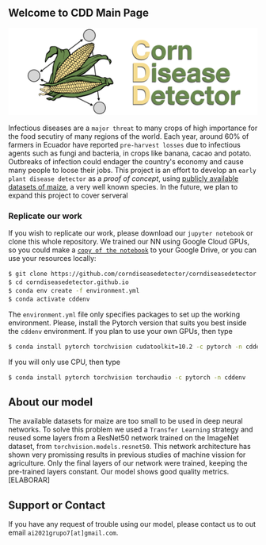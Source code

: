 ## Welcome to CDD Main Page

![CDD](./img/img.001.png)

Infectious diseases are a `major threat` to many crops of high importance for the food secutiry of many regions of the world. Each year, around 60% of farmers in Ecuador have reported `pre-harvest losses` due to infectious agents such as fungi and bacteria, in crops like banana, cacao and potato. Outbreaks of infection could endager the country's economy and cause many people to loose their jobs. This project is an effort to develop an `early plant disease detector` as a *proof of concept*, using [publicly available datasets of maize](https://data.mendeley.com/datasets/tywbtsjrjv/1), a very well known species. In the future, we plan to expand this project to cover serveral 


### Replicate our work

If you wish to replicate our work, please download our `jupyter notebook` or clone this whole repository. We trained our NN using Google Cloud GPUs, so you could make a [`copy of the notebook`](https://drive.google.com/file/d/1IJNLBUoJIQpNhsha8eOib3POjOzjsd1M/view?usp=sharing) to your Google Drive, or you can use your resources locally:
```bash
$ git clone https://github.com/corndiseasedetector/corndiseasedetector.github.io
$ cd corndiseasedetector.github.io
$ conda env create -f environment.yml
$ conda activate cddenv
```
The `environment.yml` file only specifies packages to set up the working environment. Please, install the Pytorch version that suits you best inside the `cddenv` environment. If you plan to use your own GPUs, then type
```bash
$ conda install pytorch torchvision cudatoolkit=10.2 -c pytorch -n cddenv
```
If you will only use CPU, then type
```bash
$ conda install pytorch torchvision torchaudio -c pytorch -n cddenv
```

## About our model

The available datasets for maize are too small to be used in deep neural networks. To solve this problem we used a `Transfer Learning` strategy and reused some layers from a ResNet50 network trained on the ImageNet dataset, from `torchvision.models.resnet50`. This network architecture has shown very promissing results in previous studies of machine vission for agriculture. Only the final layers of our network were trained, keeping the pre-trained layers constant. Our model shows good quality metrics. [ELABORAR]

## Support or Contact

If you have any request of trouble using our model, please contact us to out email `ai2021grupo7[at]gmail.com`.
